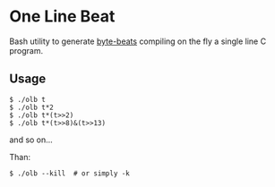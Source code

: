 # One Line Beat
Bash utility to generate [byte-beats](http://canonical.org/~kragen/bytebeat/)
compiling on the fly a single line C program.

Usage
-----
    $ ./olb t
    $ ./olb t*2
    $ ./olb t*(t>>2)
    $ ./olb t*(t>>8)&(t>>13)

and so on...

Than:

    $ ./olb --kill  # or simply -k

